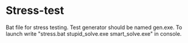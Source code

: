 # Stress-test
Bat file for stress testing.
Test generator should be named gen.exe. 
To launch write "stress.bat stupid_solve.exe smart_solve.exe" in console. 
